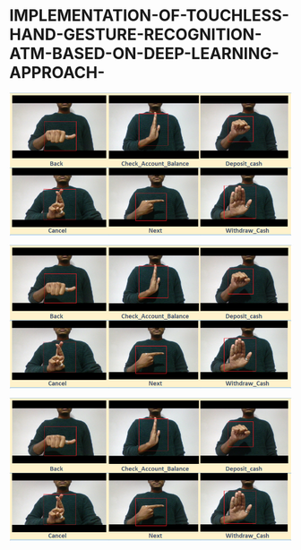 # IMPLEMENTATION-OF-TOUCHLESS-HAND-GESTURE-RECOGNITION-ATM-BASED-ON-DEEP-LEARNING-APPROACH-

![Image](https://github.com/Rinub/IMPLEMENTATION-OF-TOUCHLESS-HAND-GESTURE-RECOGNITION-ATM-BASED-ON-DEEP-LEARNING-APPROACH-/blob/main/Data_visuals_new.png?raw=true)


![Image](https://github.com/Rinub/IMPLEMENTATION-OF-TOUCHLESS-HAND-GESTURE-RECOGNITION-ATM-BASED-ON-DEEP-LEARNING-APPROACH-/blob/main/Data_visuals_new.png?raw=true)


![Image](https://github.com/Rinub/IMPLEMENTATION-OF-TOUCHLESS-HAND-GESTURE-RECOGNITION-ATM-BASED-ON-DEEP-LEARNING-APPROACH-/blob/main/Data_visuals_new.png?raw=true)

